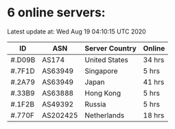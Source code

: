 # 6 online servers:

Latest update at: Wed Aug 19 04:10:15 UTC 2020

| ID | ASN | Server Country | Online |
| -- | --- | -------------- | ------ |
| #.D09B | AS174 | United States | 34 hrs |
| #.7F1D | AS63949 | Singapore | 5 hrs |
| #.2A79 | AS63949 | Japan | 41 hrs |
| #.33B9 | AS63888 | Hong Kong | 5 hrs |
| #.1F2B | AS49392 | Russia | 5 hrs |
| #.770F | AS202425 | Netherlands | 18 hrs |

